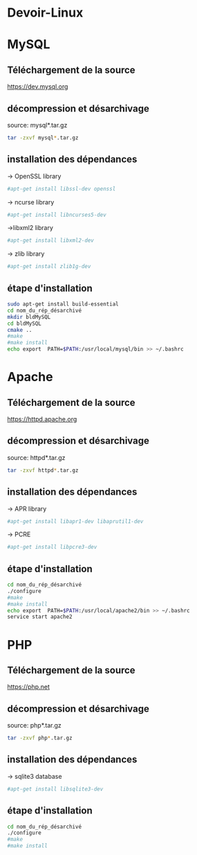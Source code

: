 # Devoir-Linux
# MySQL
## Téléchargement de la source
https://dev.mysql.org 
## décompression et désarchivage
source: mysql*.tar.gz
```bash
tar -zxvf mysql*.tar.gz
```
## installation des dépendances
-> OpenSSL library 
```bash
#apt-get install libssl-dev openssl
```
-> ncurse library
```bash
#apt-get install libncurses5-dev
```
->libxml2 library
```bash
#apt-get install libxml2-dev
```
-> zlib library
```bash
#apt-get install zlib1g-dev
```
## étape d'installation
```bash
sudo apt-get install build-essential
cd nom_du_rép_désarchivé
mkdir bldMySQL
cd bldMySQL
cmake ..
#make
#make install
echo export  PATH=$PATH:/usr/local/mysql/bin >> ~/.bashrc
```
# Apache
## Téléchargement de la source
https://httpd.apache.org
## décompression et désarchivage
source: httpd*.tar.gz
```bash
tar -zxvf httpd*.tar.gz
```
## installation des dépendances
-> APR library
```bash
#apt-get install libapr1-dev libaprutil1-dev
```
-> PCRE
```bash
#apt-get install libpcre3-dev
```
## étape d'installation
```bash
cd nom_du_rép_désarchivé
./configure
#make
#make install
echo export  PATH=$PATH:/usr/local/apache2/bin >> ~/.bashrc
service start apache2
```
# PHP
## Téléchargement de la source
https://php.net
## décompression et désarchivage
source: php*.tar.gz
```bash
tar -zxvf php*.tar.gz
```
## installation des dépendances
-> sqlite3 database
```bash
#apt-get install libsqlite3-dev
```
## étape d'installation
```bash
cd nom_du_rép_désarchivé
./configure
#make
#make install
